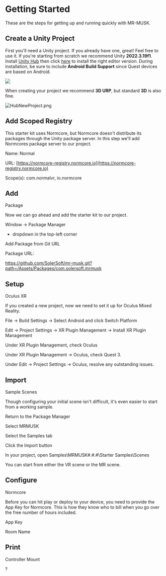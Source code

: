 # Getting Started

These are the steps for getting up and running quickly with MR-MUSK.



## Create a Unity Project

First you'll need a Unity project. If you already have one, great! Feel free to use it. If you're starting from scratch we recommend Unity **2022.3.19f1**. Install [Unity Hub](https://unity.com/download) then click [here](unityhub://2022.3.19f1/244b723c30a6) to install the right editor version. During installation, be sure to include **Android Build Support** since Quest devices are based on Android.

![](Images/InstallAndroid.png)

When creating your project we recommend **3D URP**, but standard **3D** is also fine.

![HubNewProject.png](Images/HubNewProject.png)

## Add Scoped Registry



This starter kit
uses Normcore, but Normcore doesn't distribute its packages through the Unity
package server. In this step we'll add Normcores package server to our project.

Name: Normal

URL: [https://normcore-registry.normcore.io](https://normcore-registry.normcore.io)

Scope(s):
com.normalvr, io.normcore

## Add

Package

Now we can go ahead
and add the starter kit to our project.

Window -> Package
Manager

+ dropdown in the
  top-left corner

Add Package from Git
URL

Package URL:

https://github.com/SolerSoft/mr-musk.git?path=/Assets/Packages/com.solersoft.mrmusk

## Setup

Oculus XR

If you created a new
project, now we need to set it up for Oculus Mixed Reality.

File -> Build
Settings -> Select Android and click Switch Platform

Edit -> Project
Settings -> XR Plugin Management -> Install XR Plugin Management

Under XR Plugin
Management, check Oculus

Under XR Plugin
Management -> Oculus, check Quest 3.

Under Edit ->
Project Settings -> Oculus, resolve any outstanding issues.

## Import

Sample Scenes

Though configuring
your initial scene isn't difficult, it's even easier to start from a working
sample.

Return to the
Package Manager

Select MRMUSK

Select the Samples
tab

Click the Import
button

In your project,
open Samples\MRMUSK\#.#.#\Starter Samples\Scenes

You can start from
either the VR scene or the MR scene.

## Configure

Normcore

Before you can hit
play or deploy to your device, you need to provide the App Key for Normcore.
This is how they know who to bill when you go over the free number of hours
included.

App Key

Room Name

## Print

Controller Mount

?
